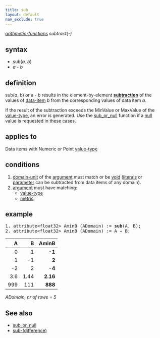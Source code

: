 ```yaml
---
title: sub
layout: default
nav_exclude: true
---
```

*[arithmetic-functions](arithmetic-functions) subtract(-)*

## syntax

-   sub(*a, b*)
-   *a* - *b*

## definition

sub(*a*, *b*) or a - b results in the element-by-element [**subtraction**](http://en.wikipedia.org/wiki/Subtraction) of the values of [data-item](data-item) *b* from the corresponding values of data item *a*.

If the result of the subtraction exceeds the MinValue or MaxValue of the [value-type](value-type), an error is generated. Use the [sub_or_null](sub_or_null) function if a [null](null) value is requested in these cases.

## applies to

Data items with Numeric or Point [value-type](value-type)

## conditions

1.  [domain-unit](domain-unit) of the [argument](argument) must match or be [void](void) ([literals](http://en.wikipedia.org/wiki/Literal_(computer_programming)) or [parameter](parameter) can be subtracted from data items of any domain).
2.  [argument](argument) must have matching:
    -   [value-type](value-type)
    -   [metric](metric)

## example

<pre>
1. attribute&lt;float32&gt; AminB (ADomain) := <B>sub</B>(A, B);
2. attribute&lt;float32&gt; AminB (ADomain) := A <B>-</B> B;
</pre>

| A   | B    |**AminB** |
|----:|-----:|---------:|
| 0   | 1    | **-1**   |
| 1   | -1   | **2**    |
| -2  | 2    | **-4**   |
| 3.6 | 1.44 | **2.16** |
| 999 | 111  | **888**  |

*ADomain, nr of rows = 5*

## See also

- [sub_or_null](sub_or_null)
- [sub-(difference)](sub-(difference))
